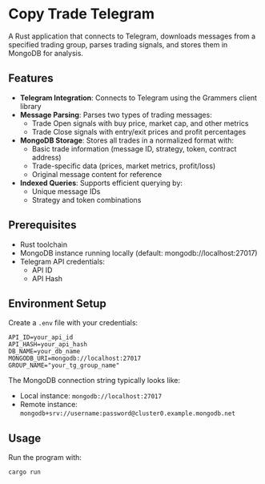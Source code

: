 # Copy Trade Telegram

A Rust application that connects to Telegram, downloads messages from a specified trading group, parses trading signals, and stores them in MongoDB for analysis.

## Features

- **Telegram Integration**: Connects to Telegram using the Grammers client library
- **Message Parsing**: Parses two types of trading messages:
  - Trade Open signals with buy price, market cap, and other metrics
  - Trade Close signals with entry/exit prices and profit percentages
- **MongoDB Storage**: Stores all trades in a normalized format with:
  - Basic trade information (message ID, strategy, token, contract address)
  - Trade-specific data (prices, market metrics, profit/loss)
  - Original message content for reference
- **Indexed Queries**: Supports efficient querying by:
  - Unique message IDs
  - Strategy and token combinations

## Prerequisites

- Rust toolchain
- MongoDB instance running locally (default: mongodb://localhost:27017)
- Telegram API credentials:
  - API ID
  - API Hash

## Environment Setup

Create a `.env` file with your credentials:

```
API_ID=your_api_id
API_HASH=your_api_hash
DB_NAME=your_db_name
MONGODB_URI=mongodb://localhost:27017
GROUP_NAME="your_tg_group_name"
```

The MongoDB connection string typically looks like:
- Local instance: `mongodb://localhost:27017`
- Remote instance: `mongodb+srv://username:password@cluster0.example.mongodb.net`

## Usage

Run the program with:

```bash
cargo run
```
